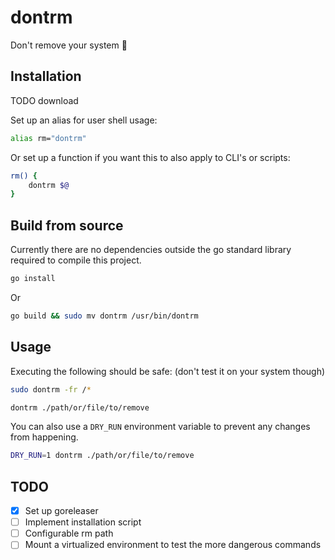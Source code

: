 # dontrm

Don't remove your system 🤡

## Installation

TODO download

Set up an alias for user shell usage:

```sh
alias rm="dontrm"
```

Or set up a function if you want this to also apply to
CLI's or scripts:

```sh
rm() {
    dontrm $@
}
```

## Build from source

Currently there are no dependencies outside the go standard library
required to compile this project.

```sh
go install
```

Or

```sh
go build && sudo mv dontrm /usr/bin/dontrm
```

## Usage

Executing the following should be safe:
(don't test it on your system though)

```sh
sudo dontrm -fr /*
```

```sh
dontrm ./path/or/file/to/remove
```

You can also use a `DRY_RUN` environment variable
to prevent any changes from happening.

```sh
DRY_RUN=1 dontrm ./path/or/file/to/remove
```

## TODO

- [x] Set up goreleaser
- [ ] Implement installation script
- [ ] Configurable rm path
- [ ] Mount a virtualized environment to test the more dangerous commands
